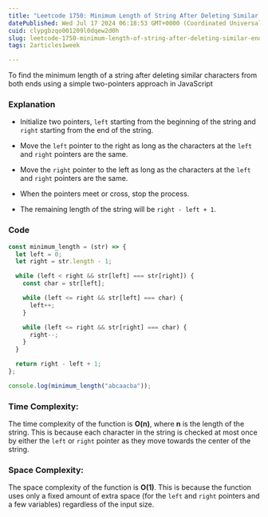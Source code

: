 ```yaml
---
title: "Leetcode 1750: Minimum Length of String After Deleting Similar Ends"
datePublished: Wed Jul 17 2024 06:18:53 GMT+0000 (Coordinated Universal Time)
cuid: clypgbzqo001209l0dqew2d0h
slug: leetcode-1750-minimum-length-of-string-after-deleting-similar-ends
tags: 2articles1week

---
```


To find the minimum length of a string after deleting similar characters from both ends using a simple two-pointers approach in JavaScript

### Explanation

* Initialize two pointers, `left` starting from the beginning of the string and `right` starting from the end of the string.
    
* Move the `left` pointer to the right as long as the characters at the `left` and `right` pointers are the same.
    
* Move the `right` pointer to the left as long as the characters at the `left` and `right` pointers are the same.
    
* When the pointers meet or cross, stop the process.
    
* The remaining length of the string will be `right - left + 1`.
    

### Code

```javascript
const minimum_length = (str) => {
  let left = 0;
  let right = str.length - 1;

  while (left < right && str[left] === str[right]) {
    const char = str[left];

    while (left <= right && str[left] === char) {
      left++;
    }

    while (left <= right && str[right] === char) {
      right--;
    }
  }

  return right - left + 1;
};

console.log(minimum_length("abcaacba"));
```

### Time Complexity:

The time complexity of the function is **O(n)**, where **n** is the length of the string. This is because each character in the string is checked at most once by either the `left` or `right` pointer as they move towards the center of the string.

### Space Complexity:

The space complexity of the function is **O(1)**. This is because the function uses only a fixed amount of extra space (for the `left` and `right` pointers and a few variables) regardless of the input size.